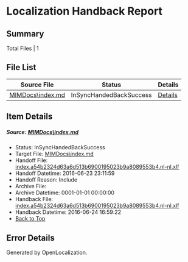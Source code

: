 # <a name='report-top'></a> Localization Handback Report

## Summary
 Total Files | 1

## File List
 Source File | Status | Details 
 ----------- | ------ | ------- 
 [MIMDocs\index.md](https://github.com/Microsoft/MIMDocs-pr/blob/0bbdacbfc5b912221257a9425db13804d6dd6a25/MIMDocs/index.md) | InSyncHandedBackSuccess | [Details](#f589140e0feac52474256e7ab29b9d3a7a36c5ec81)

## Item Details
##### <a name='f589140e0feac52474256e7ab29b9d3a7a36c5ec81'></a> Source: [MIMDocs\index.md](https://github.com/Microsoft/MIMDocs-pr/blob/0bbdacbfc5b912221257a9425db13804d6dd6a25/MIMDocs/index.md)
* Status: InSyncHandedBackSuccess
* Target File: [MIMDocs\index.md](https://github.com/Microsoft/MIMDocs-pr.nl-nl/blob/4b2d1811bdb7b7a2fccc9adda51655cec4e48cf1/MIMDocs/index.md)
* Handoff File: [index.a54b2324d63a6d513b6900195023b9a8089553b4.nl-nl.xlf](https://github.com/Microsoft/EM.handoff/blob/e42cdcbe750de88616ff7f5289f6c576890178f7/ol-handoff/Microsoft/MIMDocs-pr.nl-nl/master/index.a54b2324d63a6d513b6900195023b9a8089553b4.nl-nl.xlf)
* Handoff Datetime: 2016-06-23 23:11:59
* Handoff Reason: Include
* Archive File: 
* Archive Datetime: 0001-01-01 00:00:00
* Handback File: [index.a54b2324d63a6d513b6900195023b9a8089553b4.nl-nl.xlf](https://github.com/Microsoft/EM.handback/blob/f02e4f54ad3b7a817db851cf01799d6cfbde9371/ol-handback/Microsoft/MIMDocs-pr.nl-nl/master/index.a54b2324d63a6d513b6900195023b9a8089553b4.nl-nl.xlf)
* Handback Datetime: 2016-06-24 16:59:22
* [Back to Top](#report-top)


## Error Details

Generated by OpenLocalization.
